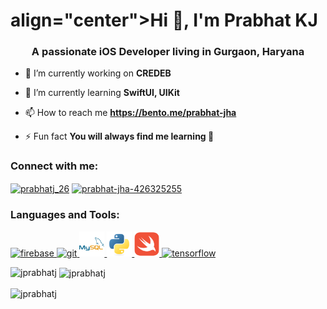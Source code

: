 <h1> align="center">Hi 👋, I'm Prabhat KJ</h1>
<h3 align="center">A passionate iOS Developer living in Gurgaon, Haryana</h3>


- 🔭 I’m currently working on **CREDEB**

- 🌱 I’m currently learning **SwiftUI, UIKit**

- 📫 How to reach me **https://bento.me/prabhat-jha**

- ⚡ Fun fact **You will always find me learning 🚀**

<h3 align="left">Connect with me:</h3>
<p align="left">
<a href="https://twitter.com/prabhatj_26" target="blank"><img align="center" src="https://raw.githubusercontent.com/rahuldkjain/github-profile-readme-generator/master/src/images/icons/Social/twitter.svg" alt="prabhatj_26" height="30" width="40" /></a>
<a href="https://linkedin.com/in/prabhat-jha-426325255" target="blank"><img align="center" src="https://raw.githubusercontent.com/rahuldkjain/github-profile-readme-generator/master/src/images/icons/Social/linked-in-alt.svg" alt="prabhat-jha-426325255" height="30" width="40" /></a>
</p>

<h3 align="left">Languages and Tools:</h3>
<p align="left"> <a href="https://firebase.google.com/" target="_blank" rel="noreferrer"> <img src="https://www.vectorlogo.zone/logos/firebase/firebase-icon.svg" alt="firebase" width="40" height="40"/> </a> <a href="https://git-scm.com/" target="_blank" rel="noreferrer"> <img src="https://www.vectorlogo.zone/logos/git-scm/git-scm-icon.svg" alt="git" width="40" height="40"/> </a> <a href="https://www.mysql.com/" target="_blank" rel="noreferrer"> <img src="https://raw.githubusercontent.com/devicons/devicon/master/icons/mysql/mysql-original-wordmark.svg" alt="mysql" width="40" height="40"/> </a> <a href="https://www.python.org" target="_blank" rel="noreferrer"> <img src="https://raw.githubusercontent.com/devicons/devicon/master/icons/python/python-original.svg" alt="python" width="40" height="40"/> </a> <a href="https://developer.apple.com/swift/" target="_blank" rel="noreferrer"> <img src="https://raw.githubusercontent.com/devicons/devicon/master/icons/swift/swift-original.svg" alt="swift" width="40" height="40"/> </a> <a href="https://www.tensorflow.org" target="_blank" rel="noreferrer"> <img src="https://www.vectorlogo.zone/logos/tensorflow/tensorflow-icon.svg" alt="tensorflow" width="40" height="40"/> </a> </p>

<p><img align="left" src="https://github-readme-stats.vercel.app/api/top-langs?username=jprabhatj&show_icons=true&locale=en&layout=compact" alt="jprabhatj" /></p>

<p>&nbsp;<img align="center" src="https://github-readme-stats.vercel.app/api?username=jprabhatj&show_icons=true&locale=en" alt="jprabhatj" /></p>

<p><img align="center" src="https://github-readme-streak-stats.herokuapp.com/?user=jprabhatj&" alt="jprabhatj" /></p>
